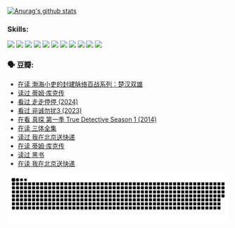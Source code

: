 
[![Anurag's github stats](https://github-readme-stats.vercel.app/api?username=w940853815)](https://github.com/anuraghazra/github-readme-stats)

### Skills:

<code><img height="32" src="https://cdn.jsdelivr.net/npm/simple-icons@v5/icons/python.svg"></code>
<code><img height="32" src="https://cdn.jsdelivr.net/npm/simple-icons@v5/icons/javascript.svg"></code>
<code><img height="32" src="https://cdn.jsdelivr.net/npm/simple-icons@v5/icons/django.svg"></code>
<code><img height="32" src="https://cdn.jsdelivr.net/npm/simple-icons@v5/icons/flask.svg"></code>
<code><img height="32" src="https://cdn.jsdelivr.net/npm/simple-icons@v5/icons/vuetify.svg"></code>
<code><img height="32" src="https://cdn.jsdelivr.net/npm/simple-icons@v5/icons/git.svg"></code>
<code><img height="32" src="https://cdn.jsdelivr.net/npm/simple-icons@v5/icons/docker.svg"></code>
<code><img height="32" src="https://cdn.jsdelivr.net/npm/simple-icons@v5/icons/postgresql.svg"></code>
<code><img height="32" src="https://cdn.jsdelivr.net/npm/simple-icons@v5/icons/elasticsearch.svg"></code>
<code><img height="32" src="https://cdn.jsdelivr.net/npm/simple-icons@v5/icons/macos.svg"></code>
<code><img height="32" src="https://cdn.jsdelivr.net/npm/simple-icons@v5/icons/linux.svg"></code>

### 🗣 豆瓣:

<!-- DOUBAN-ACTIVITIES:START -->
- [在读 渤海小吏的封建脉络百战系列：楚汉双雄](https://www.douban.com/people/136069238/status/4700950146/?_i=25473890)
- [读过 蒂姆·库克传](https://www.douban.com/people/136069238/status/4700949869/?_i=25473890)
- [看过 走走停停‎ (2024)](https://www.douban.com/people/136069238/status/4684430230/?_i=25473890)
- [看过 非诚勿扰3‎ (2023)](https://www.douban.com/people/136069238/status/4676324100/?_i=25473890)
- [在看 真探 第一季 True Detective Season 1‎ (2014)](https://www.douban.com/people/136069238/status/4673382852/?_i=25473890)
- [在读 三体全集](https://www.douban.com/people/136069238/status/4672842521/?_i=25473890)
- [读过 我在北京送快递](https://www.douban.com/people/136069238/status/4672842036/?_i=25473890)
- [在读 蒂姆·库克传](https://www.douban.com/people/136069238/status/4663517053/?_i=25473890)
- [读过 黑书](https://www.douban.com/people/136069238/status/4663516022/?_i=25473890)
- [在读 我在北京送快递](https://www.douban.com/people/136069238/status/4658098365/?_i=25473890)
<!-- DOUBAN-ACTIVITIES:END -->


![Snake animation](https://raw.githubusercontent.com/w940853815/w940853815/output/github-contribution-grid-snake.svg)

<!--
**w940853815/w940853815** is a ✨ _special_ ✨ repository because its `README.md` (this file) appears on your GitHub profile.

Here are some ideas to get you started:

- 🔭 I’m currently working on ...
- 🌱 I’m currently learning ...
- 👯 I’m looking to collaborate on ...
- 🤔 I’m looking for help with ...
- 💬 Ask me about ...
- 📫 How to reach me: ...
- 😄 Pronouns: ...
- ⚡ Fun fact: ...
-->
